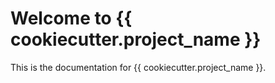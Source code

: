 # Welcome to {{ cookiecutter.project_name }}

This is the documentation for {{ cookiecutter.project_name }}.
